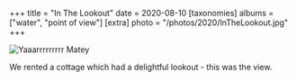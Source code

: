 +++
title = "In The Lookout"
date = 2020-08-10
[taxonomies]
albums = ["water", "point of view"]
[extra]
photo = "/photos/2020/InTheLookout.jpg"
+++

![Yaaarrrrrrrrr Matey](/photos/2020/InTheLookout.jpg "Yarr Matey, me first love was the sea")

We rented a cottage which had a delightful lookout - this was the view.
